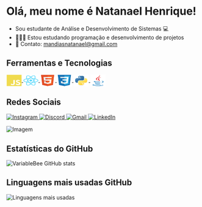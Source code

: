 # Olá, meu nome é Natanael Henrique!

- Sou estudante de Análise e Desenvolvimento de Sistemas 💻
- 👨🏻‍💻 Estou estudando programação e desenvolvimento de projetos
- 📧 Contato: [mandiasnatanael@gmail.com](mailto:mandiasnatanael@gmail.com)

## Ferramentas e Tecnologias

<div>
  <a href="https://github.com/Natanaelhenriqu">
    <div style="display: inline_block">
      <img align="center" alt="JavaScript" height="30" width="40" src="https://raw.githubusercontent.com/devicons/devicon/master/icons/javascript/javascript-plain.svg">
      <img align="center" alt="React" height="30" width="40" src="https://raw.githubusercontent.com/devicons/devicon/master/icons/react/react-original.svg">
      <img align="center" alt="HTML" height="30" width="40" src="https://raw.githubusercontent.com/devicons/devicon/master/icons/html5/html5-original.svg">
      <img align="center" alt="CSS" height="30" width="40" src="https://raw.githubusercontent.com/devicons/devicon/master/icons/css3/css3-original.svg">
      <img align="center" alt="Python" height="30" width="40" src="https://raw.githubusercontent.com/devicons/devicon/master/icons/python/python-original.svg">
      <img align="center" alt="CSS" height="30" width="40" src="https://raw.githubusercontent.com/devicons/devicon/master/icons/java/java-original.svg"/>

    
  </a>
</div>

## Redes Sociais

<div>
  <a href="https://instagram.com/henriquemand" target="_blank">
    <img src="https://img.shields.io/badge/-Instagram-%23E4405F?style=for-the-badge&logo=instagram&logoColor=white" alt="Instagram" target="_blank">
  </a>
  <a href="https://discord.gg/natanaelhenrique" target="_blank">
    <img src="https://img.shields.io/badge/Discord-7289DA?style=for-the-badge&logo=discord&logoColor=white" alt="Discord" target="_blank">
  </a>
  <a href="mailto:mandiasnatanael@gmail.com">
    <img src="https://img.shields.io/badge/-Gmail-%23333?style=for-the-badge&logo=gmail&logoColor=white" alt="Gmail" target="_blank">
  </a>
  <a href="https://www.linkedin.com/in/natanael-henrique-encarnação-das-mandias-4bba88265" target="_blank">
    <img src="https://img.shields.io/badge/-LinkedIn-%230077B5?style=for-the-badge&logo=linkedin&logoColor=white" alt="LinkedIn" target="_blank">
 
</div>

<div style="display: block">
 
  </a>
</div>

<!-- GIF -->
<p align="left">
  <img align="center" src="https://github.com/VariableBee/VariableBee/assets/77739311/4e9f41af-6b57-49a7-b15a-74322e96b4d7" alt="Imagem">
</p>


## Estatísticas do GitHub

![VariableBee GitHub stats](https://github-readme-stats.vercel.app/api?username=Natanaelhenriqu&icons=true&theme=gotham)

## Linguagens mais usadas GitHub

![Linguagens mais usadas](https://github-readme-stats.vercel.app/api/top-langs/?username=Natanaelhenriqu&layout=compact&theme=radical)

